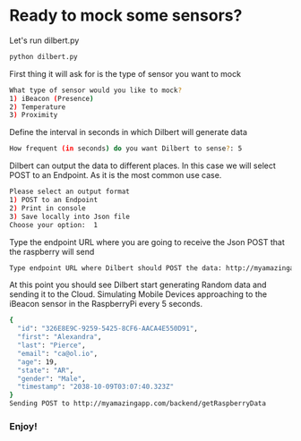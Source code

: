 Ready to mock some sensors?
=======

Let's run dilbert.py

```bash
python dilbert.py
```

First thing it will ask for is the type of sensor you want to mock

```bash
What type of sensor would you like to mock?
1) iBeacon (Presence)
2) Temperature
3) Proximity
```

Define the interval in seconds in which Dilbert will generate data

```bash
How frequent (in seconds) do you want Dilbert to sense?: 5
```

Dilbert can output the data to different places. In this case we will select POST to an Endpoint. As it is the most common use case. 

```bash
Please select an output format
1) POST to an Endpoint
2) Print in console
3) Save locally into Json file
Choose your option:  1
```

Type the endpoint URL where you are going to receive the Json POST that the raspberry will send

```bash
Type endpoint URL where Dilbert should POST the data: http://myamazingapp.com/backend/getRaspberryData
```

At this point you should see Dilbert start generating Random data and sending it to the Cloud. 
Simulating Mobile Devices approaching to the iBeacon sensor in the RaspberryPi every 5 seconds. 

```bash
{
  "id": "326E8E9C-9259-5425-8CF6-AACA4E550D91",
  "first": "Alexandra",
  "last": "Pierce",
  "email": "ca@ol.io",
  "age": 19,
  "state": "AR",
  "gender": "Male",
  "timestamp": "2038-10-09T03:07:40.323Z"
}
Sending POST to http://myamazingapp.com/backend/getRaspberryData
```

### Enjoy!